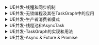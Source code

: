 
<details>
<summary>UE并发-线程和同步机制</summary>
<pre><code>
https://zhuanlan.zhihu.com/p/393406118
Unreal Engine提供了多种并发机制，从简单的原子操作，到复杂的TaskGraph系统。线程及其同步机制是最基础的，其本身许多内容和C++标准线程库、Pthread等线程库并无二致。本文简单整理下，UE并发中最基础的内容：

线程/线程管理器的结构
线程的常见操作
三种同步机制：原子操作、临界区/读写锁、事件机制。
1.线程



1.1.结构
接口层：

FRunnable - 可在任何一个线程中运行的对象，调用模式：Init() -> Run() -> Exit()。
FRunnableThread - 平台对立的线程对象，创建时根据平台创建相应的子类。
FThreadManager - 线程管理器，所有使用FRunableThread::Create创建的线程，都会添加都该全局管理器。
FSingleThreadRunnable - 提供Tick接口，对于不支持多线程的系统，可以创建FFakeThread，然后通过主线程中调用FThreadManager::Tick来驱动FakeThread运行的Tick操作。
实现层：

FRunnableThreadWin - Windows系统下的线程的实现
FRunnableThreadPThread - pthread的封装，一般Unix/Linux/Mac多线程都是用pthread库实现。
FFakeThread - 不支持多线程的系统，模拟一个“假”线程。
1.2.常用操作
创建线程：使用FRunnableThread::Create创建线程并运行
class FSimpleThread : public FRunnable
{
public:
    FSimpleThread(const FString& TheName) : Name(TheName)
    {
        // 创建平台无关的线程并运行
        RunnableThread = FRunnableThread::Create(this, *Name);
    }
    //....
    FString Name;
    FRunnableThread* RunnableThread = nullptr;
};
线程回调：在创建的线程中运行Init、Run、Exit。
virtual bool Init() override
{
    // 初始化（在该线程中调用）
    return true;
}

virtual uint32 Run() override
{
    // 线程主逻辑
    while (!bStop)
    {
        FPlatformProcess::Sleep(1);
    }
    return 0;
}

virtual void Exit() override
{
    // 线程退出时执行（在该线程中调用）
}
结束线程：跳出Run操作，等待线程结束（RunnableThread->WaitForCompletion）。
// 等待线程结束（WaitForCompletion），线程的Join操作。
virtual void Stop() override
{
    bStop = true;
    if (RunnableThread) 
        RunnableThread->WaitForCompletion();
}
获取当前线程ID和名字
uint32 CurrentThreadId = FPlatformTLS::GetCurrentThreadId();
FString CurrentThreadName = FThreadManager::Get().GetThreadName(CurrentThreadId);
遍历当前所有线程对象
inline void DumpAllThreads(const char* Log)
{
    FThreadManager::Get().ForEachThread(
        [=](uint32 ThreadID, FRunnableThread* Thread)
        {
            UE_LOG(LogTemp, Display, TEXT("%s: %s,%u"), ANSI_TO_TCHAR(Log), *Thread->GetThreadName(), ThreadID);
        });
}
1.3.完整示例
https://github.com/david-pp/UESnippets/blob/main/SnippetAsync/Private/SimpleThread.h
class FSimpleThread : public FRunnable
{
public:
    FSimpleThread(const FString& TheName) : Name(TheName)
    {
        RunnableThread = FRunnableThread::Create(this, *Name);
        Log(__FUNCTION__);
    }

    virtual ~FSimpleThread() override
    {
        if (RunnableThread)
        {
            RunnableThread->WaitForCompletion();
            delete RunnableThread;
            RunnableThread = nullptr;
            Log(__FUNCTION__);
        }
    }

    virtual bool Init() override
    {
        Log(__FUNCTION__);
        return true;
    }

    virtual uint32 Run() override
    {
        while (!bStop)
        {
            FPlatformProcess::Sleep(1);
            Log(__FUNCTION__);
        }
        return 0;
    }

    virtual void Exit() override
    {
        Log(__FUNCTION__);
    }


    virtual void Stop() override
    {
        bStop = true;
        if (RunnableThread)
            RunnableThread->WaitForCompletion();
    }

    void Log(const char* Action)
    {
        uint32 CurrentThreadId = FPlatformTLS::GetCurrentThreadId();
        FString CurrentThreadName = FThreadManager::Get().GetThreadName(CurrentThreadId);

        if (RunnableThread)
        {
            UE_LOG(LogTemp, Display, TEXT("%s@%s[%d] - %s,%d, %s"), *Name, *CurrentThreadName, CurrentThreadId,
                   *RunnableThread->GetThreadName(),
                   RunnableThread->GetThreadID(), ANSI_TO_TCHAR(Action));
        }
        else
        {
            UE_LOG(LogTemp, Display, TEXT("%s@%s[%d] - %s,%d, %s"), *Name, *CurrentThreadName, CurrentThreadId,
                   TEXT("NULL"), 0, ANSI_TO_TCHAR(Action));
        }
    }

public:
    FString Name;
    FRunnableThread* RunnableThread = nullptr;
    FThreadSafeBool bStop;
};

#define SAFE_DELETE(Ptr)  if (Ptr) { delete Ptr; Ptr = nullptr; }

inline void DumpAllThreads(const char* Log)
{
    FThreadManager::Get().ForEachThread(
        [=](uint32 ThreadID, FRunnableThread* Thread)
        {
            UE_LOG(LogTemp, Display, TEXT("%s: %s,%u"), ANSI_TO_TCHAR(Log), *Thread->GetThreadName(), ThreadID);
        });
}

inline void Test_SimpleThread()
{
    // Create Threads
    FSimpleThread* SimpleThread1 = new FSimpleThread(TEXT("SimpleThread1"));
    FSimpleThread* SimpleThread2 = new FSimpleThread(TEXT("SimpleThread2"));

    DumpAllThreads(__FUNCTION__);

    // Ticks
    int TickCount = 100;
    for (int i = 0; i < TickCount; ++i)
    {
        // Consume
        UE_LOG(LogTemp, Display, TEXT("Tick[%d] ........ "), i);
        FPlatformProcess::Sleep(0.1);
    }

    // Stop Thread
    SimpleThread1->Stop();
    SimpleThread2->Stop();

    // Destroy Threads
    SAFE_DELETE(SimpleThread1);
    SAFE_DELETE(SimpleThread2);
}
2.同步机制
支持三种类型的同步操作，用于线程之间的同步操作： - 原子操作 - 临界区/读写锁 - 事件

2.1.Atomic
FPlatformAtomics
平台独立的原子操作，编译器和系统级的原子操作封装。

原子操作：TAtomic -> std::atomic
TAtomic，是Unreal使用模板实现的原子操作封装，功能类似std::atomic，随着C++标准对于并发支持的完善，官方建议使用std::atomic。

TAtomic<int> Counter;
Counter ++; // Atomic increment -> FPlatformAtomics::InterlockedIncrement
if (Counter.Load()) // Atomic read -> FPlatformAtomics::AtomicRead
{
}
支持原子操作的计数器：FThreadSafeCounter/FThreadSafeCounter64/FThreadSafeBool
FThreadSafeCounter Counter2;
Counter2.Increment(); // FPlatformAtomics::InterlockedIncrement
Counter2.Decrement(); // FPlatformAtomics::InterlockedDecrement
if (Counter2.GetValue() == 0) // FPlatformAtomics::AtomicRead
{
}
2.2.Locking
互斥锁/临界区：FCriticalSection/FScopeLock
FCriticalSection，Windows下使用临界区实现，Pthread用mutex实现。

class ThreadSafeArray
{
public:
    int32 GetValue(int32 Index)
    {
        FScopeLock Lock(&CS);
        return Values[Index];
    }

    void AppendValue(int32 Value)
    {
        CS.Lock();
        Values.Add(Value);
        CS.Unlock();
    }

private:
    FCriticalSection CS;
    TArray<int32> Values;
};
读写锁：FRWLock/FRWScopeLock
若读操作远高于写操作，建议使用读写锁。

class ThreadSafeArray2
{
public:
    int32 GetValue(int32 Index)
    {
        FRWScopeLock ScopeLock(ValuesLock, SLT_ReadOnly);
        return Values[Index];
    }

    void AppendValue(int32 Value)
    {
        ValuesLock.WriteLock();
        Values.Add(Value);
        ValuesLock.WriteUnlock();
    }

private:
    FRWLock ValuesLock;
    TArray<int32> Values;
};
2.3.Event

FEvent，是可等待事件的接口，用来线程之间事件的等待和触发。

功能类似std::condition_variable
Windows系统下使用CreateEvent创建，pthread使用pthread_cond_create来创建。
作为系统级的资源，为了降低创建和释放的消耗，创建时优先从EventPool中拿出来一个Event对象。
相关类及其用法：

FEvent - 可等待事件接口，支持ManualReset/AutoReset两种模式。
inline void Test_Event()
{
    FEvent* SyncEvent = nullptr;

    Async(EAsyncExecution::Thread, [&SyncEvent]()
    {
        FPlatformProcess::Sleep(3);
        if (SyncEvent)
        {
            // 另外一个线程中触发事件
            SyncEvent->Trigger();
            UE_LOG(LogTemp, Display, TEXT("Trigger ....."));
        }
    });

    // 创建事件对象
    SyncEvent = FPlatformProcess::GetSynchEventFromPool(true);
    // 等待事件触发（infinite wait）
    SyncEvent->Wait((uint32)-1);
    // 释放事件对象
    FPlatformProcess::ReturnSynchEventToPool(SyncEvent);

    UE_LOG(LogTemp, Display, TEXT("Over ....."));
}
FEventRef - 构造时创建一个Event，析构时释放该事件。
inline void Test_Event2()
{
    // 创建事件
    FEventRef SyncEvent(EEventMode::AutoReset);

    FEvent* Event = SyncEvent.operator->();
    Async(EAsyncExecution::Thread, [Event]()
    {
        FPlatformProcess::Sleep(3);
        // 触发事件
        Event->Trigger();
        UE_LOG(LogTemp, Display, TEXT("Trigger ....."));
    });

    // 等待事件
    SyncEvent->Wait((uint32)-1);
    UE_LOG(LogTemp, Display, TEXT("Over ....."));
}
FScopeEvent - 构造时创建一个Event，析构时等待该事件，收到该事件，结束并释放事件资源。
inline void Test_Event()
{
    // waiting..
    {
        // 创建事件并等待
        FScopedEvent SyncEvent;

        Async(EAsyncExecution::Thread, [&SyncEvent]()
        {
            FPlatformProcess::Sleep(3);
            // 触发事件
            SyncEvent.Trigger();
            UE_LOG(LogTemp, Display, TEXT("Trigger ....."));
        });

        // SyncEvent析构时等待，并释放资源
    }

    UE_LOG(LogTemp, Display, TEXT("Over ....."));
}
3.参考源码
HAL（Hardware Abstract Layer），平台抽象层相关实现，跨平台线程、文件系统等操作。比如，线程相关操作位于FPlatformProcess::XXXX、本地线程缓存位于FPlatoformTLS::XXXX等待。

Engine/Source/Runtime/Core/Public/HAL/Runnable.h
Engine/Source/Runtime/Core/Public/HAL/RunnableThread.h
Engine/Source/Runtime/Core/Public/HAL/ThreadManager.h
Engine/Source/Runtime/Core/Public/HAL/Event.h
</code></pre>
</details>

<details>
<summary>UE并发-无锁编程及其在TaskGraph中的应用</summary>
<pre><code>
https://zhuanlan.zhihu.com/p/394791310
在多线程程序中为了保证数据一致性，一般会使用同步机制，比如，使用临界区或Mutex来加锁获取资源，解锁释放资源。用锁不当，会产生死锁（Deadlock）、活锁（Livelock）、饥饿（Starving）等问题，另外在某些对性能要求苛刻的地方，也不是最佳选择。

若把同步机制叫软件锁（Software Lock），那么原子操作可以认为是硬件锁（Hardware Lock）。而基于原子操作实现的无锁数据结构和算法，在这些需要考虑加锁/解锁效率的情况下，值得一用。当然无锁数据结构要精心设计，任何一行代码都要慎重考虑，不光是字面代码，还得考虑编译器优化，内存模型，甚至CPU架构。看一看C++11标准引入的atomic就知道有多复杂了，为了性能也是拼了。

UE中支持了无锁队列（TLockFreePointerListFIFO）和无锁堆栈（TLockFreePointerListFIFO），在TaskGraph中的任务队列就是基于此实现的，作为任务多线程调度的核心模块，性能肯定是至关重要的。更加复杂的LockFree数据结构实现起来非常麻烦，正确性也很难保证。下面主要介绍下：

UE中的无锁队列的用法，超级简单。
无锁编程的关键技术点，若要自己设计一个无锁队列，要考虑哪些技术点？CAS原子操作、ABA问题、内存屏障等。
UE中无锁队列的实现，用起来简单的背后，就没那么简单了。
TaskGraph中无锁队列的使用。
1.UE中的无锁队列用法
无锁堆栈和无锁队列类似，仅以无锁队列为例。和最普通的队列操作类似，用起来非常简单，只不过它是线程安全的，并且对其Push/Pop都是没有加锁的。常用操作：

Push - 添加一个Item进队列
Pop - 弹出一个Item，队列为空则返回空值
PopAll - 弹出所有Item到指定数组
IsEmpty - 队列是否为空
代码示例：

// 自定义对象类
class FMyData
{
public:
    FMyData(const int& V) : Value(V){}
    int Value;
};

// 无锁队列
TLockFreePointerListFIFO<FMyData, PLATFORM_CACHE_LINE_SIZE> ThreadSafeList;

TArray<TFuture<void>> Futures;
const int ThreadNum = 10;

// 创建多个线程
for (int i = 0; i < ThreadNum; ++i)
{
    TFuture<void> Future = Async(EAsyncExecution::Thread, [&ThreadSafeList, i]()
    {
        // 在该线程中进行PUSH操作
        ThreadSafeList.Push(new FMyData(i));
    });

    Futures.Add(MoveTemp(Future));
}

// 等待所有线程结束
while (true)
{
    bool IsAllThreadDone = true;
    for (auto& Future : Futures)
    {
        if (!Future.IsReady())
            IsAllThreadDone = false;
    }

    if (IsAllThreadDone) break;
}

// 在主线程中进行POP操作
while (FMyData* Data = ThreadSafeList.Pop())
{
    int32 ThreadId = FPlatformTLS::GetCurrentThreadId();
    FString ThreadName = FThreadManager::Get().GetThreadName(ThreadId);
    UE_LOG(LogTemp, Display, TEXT("%s[%d], Dump - %d"), *ThreadName, ThreadId, Data->Value);
    delete Data;
}
2.无锁编程的原理
什么是无锁编程？

准备使用多线程编程
多线程需要访问共享内存
线程之间不用阻塞彼此（使用同步机制）

无锁编程的技术点？

同时存在多个写操作：
需要系统支持原子操作（RMW, Read-Modify-Write），原子操作一般都是CPU指令集级实现。
若你的代码里面有CAS（Compare-And-Swap）循环操作，就得考虑ABA问题。
若是多核心的CPU，需要考虑内存模型，顺序一致的？还是乱序的？这个可以通过内存屏障来解决（Memory Barrier）。



接下来重点了解下，LockFree的几大关键技术点：

CAS原子操作
ABA问题
内存屏障
2.1.CAS原子操作
CAS（Compare-And-Swap）：是原子操作的一种，可用于在多线程编程中实现不被打断的数据交换操作，从而避免多线程同时改写某一数据时由于执行顺序不确定性以及中断的不可预知性产生的数据不一致问题。 该操作通过将内存中的值与指定数据进行比较，当数值一样时将内存中的数据替换为新的值。
伪代码如下：

int compare_and_swap(int* reg, int oldval, int newval){
    ATOMIC();
    int old_reg_val = *reg;      // 取出内存中的值
    if (old_reg_val == oldval)   // 和指定的值进行比较
        *reg = newval;           // 相等则设置为新值
    END_ATOMIC();
    return old_reg_val;          // 返回之前内存中的值 
}
假设要实现一个与指定内存位置的值进行AND操作，对比下非线程安全和线程安全版：

// 非线程安全
void NonAtomicAND(tS32* Value, tS32 Op)
{
    *Value &= Op;
}

// 线程安全（代码中的while循环，是常见的自旋锁模式）
void AtomicAND(volatile tS32* Value, tS32 Op)
{
    while(1)
    {
        // 读取内存中的值
        const tS32 OldValue = *Value;
        // 计算新值
        const tS32 NewValue = OldValue & Op;
 
        // 若内存中的值还是上面拿到的值（说明没被其他线程重入），设置新值并返回，
        // 否则继续循环，重新读内存然后进行操作（说明内存中的值，被其他线程修改了）。
        if(CAS(Value, OldValue, NewValue) == OldValue)
        {
            return;
        }
    }
}
UE中的CAS跨平台接口：

// Dest      - 内存位置
// Exchange  - 要设置的新值
// Comparand  - 进行对比的值
// Return - 设置前内存中的值
int64 FPlatformAtomics::InterlockedCompareExchange(volatile int64* Dest, int64 Exchange, int64 Comparand)
2.2.ABA问题
看到上面那个CAP的while循环，就要条件反射想到ABA问题。所谓ABA问题：

ABA问题是无锁结构实现中常见的一种问题，可基本表述为： > - 线程P1读取了一个数值AP1被挂起(时间片耗尽、中断等) > - 线程P2开始执行P2修改数值A为数值B > - 然后又修改回AP1被唤醒，比较后发现数值A没有变化，程序继续执行。 > - 对于P1来说，数值A未发生过改变，但实际上A已经被变化过了，继续使用可能会出现问题。
在CAS操作中，由于比较的多是指针，这个问题将会变得更加严重。
假设要实现一个简单的无锁堆栈，不考虑ABA，如下（借CMU并行架构和编程课件一用，后面有链接）：

push操作：更新栈顶指针为新结点，通过CAP循环实现原子操作
pop操作：弹出一个元素，更新栈顶指针，通过CAP循环实现原子操作



ABA问题的产生：

Thread0：执行pop操作，设置完局部变量，old_top=A, new_top=B, Thread1重入
Thread1：
执行pop操作
然后push一个D进去
然后又去修改A指向的对象，或者新建了一个对象，它刚好也指向A指针，然后push进去
Thread0：Thread0这个时候重入，CAP操作发现内存中的值（A，其实是Thread1重新push进去的那个A）和old_top相同，然后更新栈顶为new_top（B）。
那么问题来了？D去哪里了？肯定不对了，这就ABA问题！


ABA问题的解决方法：

Pop操作加上一个计数器
更新栈顶和Pop操作计数器，为一个原子操作
这样每次Pop操作时就不再是ABA，而是A1BA2了，这样只要上个Pop没完成，这个Pop就得等待了。



2.3.内存屏障
内存屏障（Memory Barrier）是用来解决内存访问乱序的问题。看一段很简单的代码（但是需要考虑多核和多线程）：

// 假设x、y初始化为0
// Litmus Test: Message Passing
// Can this program see r1 = 1, r2 = 0?
// Thread 1   // Thread 2
x = 1         r1 = y
y = 1         r2 = x
思考下：能否出现： r1 = 1, r2 = 0的情况？

答案是：看情况！这就有点可怕了，写的多线程代码行为不确定！

2.3.1.内存模型的差异
什么情况不出现？

顺序一致性模型下，是不会出现 r1 = 1, r2 = 0的情况，只可能的结果如下（按顺序交替执行）：



顺序一致性的一个很好的思维模型是想象所有处理器直接连接到同一个共享内存，它可以一次处理一个线程的读或写请求。 不涉及缓存，因此每次处理器需要读取或写入内存时，该请求都会转到共享内存。 一次使用一次的共享内存对所有内存访问的执行施加了顺序顺序：顺序一致性。


x86-Total Store Order（x86-TSO）也不会出现（Intel/AMD）

什么情况下可能会出现？

ARM/POWER Relaxed Memory Model时，可能会出现：



在ARM/POWER模型中，我们可以想象线程1和线程2都有各自独立的内存副本，写操作以任何顺序在内存之间传播。如果线程1的内存在发送x的更新(update)之前向线程2发送y的更新，并且如果线程2在这两次更新之间执行，它将确实看到结果r1 = 1，r2 = 0。

更进一步了解，可以参考C++11之后提出的内存模型概念，同时研究下计算机体系结构。

2.3.2.内存乱序
这种不确定主要是因为，开发者编写的代码和最终运行的程序往往会存在较大的差异，而运行结果与开发者预想一致，只是一种“假象”罢了。之所以会产生差异，原因主要来自下面三个方面：

编译器优化
CPU乱序执行（out-of-order）执行
CPU缓存（Cache）不一致性

2.3.3.编译器优化导致的乱序
以gcc为例，该编译器提供了-o参数来控制非常多的优化选项。

以下面这段代码为例：

int A, B;
void foo()
{
    A = B + 1;
    B = 0;
}
在编译优化后，可能会变成下面这样：

int A, B;
void foo()
{
    int temp = B;
    B = 0;
    A = temp + 1;
}
请注意，编译器只要保证：在单线程环境下，执行的结果和原先一样就可以了。所以，这样做是可以的。

对于编译器的乱序优化来说，开发者并非完全不能控制。编译器会提供称之为内存栅栏（Memory Barrier）的工具给开发者，让开发者告诉编译器：这部分代码编译的时候不能乱序。

gcc的内存栅栏写法如下：

int A, B;
void foo()
{
    A = B + 1;
    asm volatile("" ::: "memory");
    B = 0;
}
其他编译器内存屏障的写法：

// C11 / C++11
atomic_signal_fence(memory_order_acq_rel);

// Microsoft Visual C++
_ReadWriteBarrier();

// GCC
__sync_synchronize();
2.3.4.CPU乱序执行
运行时产生的原因上面已经说过了，主要是因为内存模型的差异，导致的Momeory Reorder问题，常见平台的差异：



类似的，处理器也会提供指令给开发者进行避免乱序的控制。例如，x86，x86-64上的fence指令：

// x86, x86-64
lfence (asm), void _mm_lfence(void) // 读操作屏障
sfence (asm), void _mm_sfence(void) // 写操作屏障
mfence (asm), void _mm_mfence(void) // 读写操作屏障
2.3.5.CPU缓存不一致

每个CPU核在运行的时候，都会优先考虑离自己最近的Cache，一旦命中就直接使用Cache中的数据。这是因为Cache相较于主存（RAM）来说要快很多。但是每个核之间的Cache，每一层之间的Cache，数据常常是不一致的。而同步这些数据是需要消耗时间的。

这就会造成一个问题，那就是：某个CPU核修改了一个数据，没有同步的让其他核知道，于是就存在了数据不一致的情况。

2.3.6.UE中的内存屏障
为了跨硬件平台，跨操作系统，可谓煞费苦心。看起来简简单单的代码，背后要考虑的事情太多太多。

// 代码中直接调用
FPlatformMisc::MemoryBarrier();

// Windows下的实现（运行时）
static void FWindowsPlatformMisc::MemoryBarrier() 
{ 
    _mm_sfence(); 
}
// Apple/Linux下的实现（编译期）
static void FApplePlatformMisc::MemoryBarrier()
{
    __sync_synchronize();
}
3.UE中无锁队列的实现
3.1.结构

常用结构：

TLockFreePointerListLIFO - 不考虑内存Prefetch的无锁堆栈
TLockFreePointerListUnordered - 防止内存Prefetch导致的竞争的无锁堆栈。
TLockFreePointerListFIFO - 无锁队列（带防止内存Prefetch导致竞争的机制）
内部实现：

FIndexedPointer - 支持原子操作的节点指针（64位，低26位表示指针索引，其他高位表示计数器或状态），最多支持2^26个节点。
FIndexedLockFreeLink - 节点结构。
FLockFreeLinkPolicy - 封装节点内存管理、隔离节点相关类
FLockFreePointerListLIFORoot - 无锁堆（LIFO）核心实现
FLockFreePointerFIFOBase - 无锁队列（FIFO）核心实现
3.2.Push/Pop的原子性
再次见到CAS Loop，及ABA问题的计数器解决方案，熟悉了原理，一看就明白了：

void FLockFreePointerListLIFORoot::Push(TLinkPtr Item)
{
    while (true)
    {
         // 从内存中拿出Head指针
        TDoublePtr LocalHead;
        LocalHead.AtomicRead(Head);    

        TDoublePtr NewHead;        
        // 更新用于防止ABA问题的计数器
        NewHead.AdvanceCounterAndState(LocalHead, TABAInc);
        // 更新NewHead指向LocalHead
        NewHead.SetPtr(Item); 
        FLockFreeLinkPolicy::DerefLink(Item)->SingleNext = LocalHead.GetPtr();

        // CAS原子判定（指针和计数器，合在一起是uint64，直接用CAS比较）
        // 这样其他线程中的Push/Pop操作没法重入，Pop中的实现类似
        if (Head.InterlockedCompareExchange(NewHead, LocalHead))
        {
            break;
        }
    }
}
同样的CAS循环结构，在LockFreeList.h多次出现，没有一行代码是多余的。

3.3.节点内存分配/释放的原子性
还有一个问题要解决：

创建或析构一个节点FIndexedLockFreeLink（TLink），怎么做？Malloc/Free不是线程安全的。

创建/析构链表节点的原子操作：

struct FLockFreeLinkPolicy
{
    //  分配一个节点对象
    CORE_API static uint32 AllocLockFreeLink();
    // 释放一个节点对象
    CORE_API static void FreeLockFreeLink(uint32 Item);
    // 全局节点分配器
    CORE_API static TAllocator LinkAllocator;
};
为了支持原子的内存分配和释放，LockFree的节点内存分配器包含两部分： - GLockFreeLinkAllocator，每个线程通过TLS关联一堆空闲的节点Bundle。 - FLockFreeLinkPolicy::LinkAllocator：LockFree节点页式分配器。 - 默认在静态空间中初始化了MaxBlocks个Page指针，其中：MaxBlocks = (2^26 + 16384 -1)/16384。 - Alloc操作在堆上按页分配内存，若页中还有空闲节点，直接返回，否则，分配一个完整页，然后返回。 - 通过Page/Subindex来索引节点

内存布局如下：


AllocLockFreeLink调用时：

优先从GlobalFreeListBundle中Pop一个节点对象出来， 若GlobalFreeListBundle为空，继续下一步
若当前线程TLS的PartialBundle指向的位置还有空节点，则返回，并移动PartialBundle指针到下一个空节点
若当前线程TLS的PartialBundle指向的位置没有空节点，则通过FLockFreeLinkPolicy::LinkAllocator分配NUM_PER_BUNDLE（64）个空闲节点，返回一个空节点（该情况如下图所示，图中Bundle节点之间的箭头是 FIndexedLockFreeLink的PayLoad变量，没有对象时指向下一个空闲位置，有对象时代表对象指针）

FreeLockFreeLink调用时：

若当前线程TLS的中的Bundle都是空的，把要释放的对象Push进GlobalFreeListBundle
否则释放当前对象，并把当前线程中空位置（TLS.PartailBundle）指向当前节点位置
3.4.防止Cache Prefetch导致的竞争
在访问指定内存地址时，一般硬件/操作系统会进行Prefetch操作，预先取多个字节：


对于多线程程序来说，若我们关注的数据（比如：Head指针）被其他操作预先读入缓存，当在代码中对Head进行原子操作时，缓存数据应该需要和内存中的数据做一次同步，为了节省掉这个同步操作，应当尽量避免Head变量被Prefetch（再次体会到对性能的极致追求，和计算机体系架构的紧密性了，对性能要求没那么苛刻情况下，不限制也不影响正确性）。

UE中LockFree避免的方法是通过变量前后加上一个Prefetch大小（PLATFORM_CACHE_LINE_SIZE）的变量，以空间换取极致的性能：

FPaddingForCacheContention<TPaddingForCacheContention> PadToAvoidContention1;
TDoublePtr Head;
FPaddingForCacheContention<TPaddingForCacheContention> PadToAvoidContention2;
4.无锁队列在TaskGraph中的应用
4.1.FStallingTaskQueue
FStallingTaskQueue：支持优先级的无锁任务队列。

Push时需要指定任务的优先级
Pop时优先从0-N优先级队列弹出任务，可以指定队列为空时挂起（bAllowStall=true时），直到再次有任务。
来看下TaskGraph中FNamedTaskThread中的相关实现：

// 支持2个优先级的无锁队列，0-优先级，1-低优先级
FStallingTaskQueue<FBaseGraphTask, PLATFORM_CACHE_LINE_SIZE, 2> StallQueue;

// 任务对象，从当前NameTaskThread中入队列
virtual void EnqueueFromThisThread(int32 QueueIndex, FBaseGraphTask* Task) override
{
    // 计算当前Task的优先级：
    // - 高优先级 - 任务包含ENamedThreads::HighTaskPriority标记，此时返回0
    // - 低优先级 - 其他标记（对应的有：ENamedThreads::NormalTaskPriority）
    uint32 PriIndex = ENamedThreads::GetTaskPriority(Task->ThreadToExecuteOn) ? 0 : 1;
    int32 ThreadToStart = Queue(QueueIndex).StallQueue.Push(Task, PriIndex);
    check(ThreadToStart < 0); // if I am stalled, then how can I be queueing a task?
}

// 任务对象，从其他线程中入队
virtual bool EnqueueFromOtherThread(int32 QueueIndex, FBaseGraphTask* Task) override
{
    // 计算优先级
    uint32 PriIndex = ENamedThreads::GetTaskPriority(Task->ThreadToExecuteOn) ? 0 : 1;
    int32 ThreadToStart = Queue(QueueIndex).StallQueue.Push(Task, PriIndex);
    if (ThreadToStart >= 0)
    {
        //  插入任务后，唤醒该NamedThread线程继续执行
        Queue(QueueIndex).StallRestartEvent->Trigger();
        return true;
    }
    return false;
}

// 该NamedThread的Run
uint64 ProcessTasksNamedThread(int32 QueueIndex, bool bAllowStall)
{
    // .....
    while (!Queue(QueueIndex).QuitForReturn) {
       // 从优先级队列中弹出一个任务
       FBaseGraphTask* Task = Queue(QueueIndex).StallQueue.Pop(0, bStallQueueAllowStall);
       if (!Task) {
             // ...
       } else {
             Task->Execute();
       }
    }
}
4.2.TClosableLockFreePointerListUnorderedSingleConsumer
TClosableLockFreePointerListUnorderedSingleConsumer，好长的类名，不过通过名字大概能猜到作用：

可关闭的（Close标记）
无锁队列，带防止内存Prefetch竞争
支持单消费者线程 - 继承自FLockFreePointerListLIFOBase
在FGraphEvent中用来表示任务的后续任务列表：

// 后续任务列表
TClosableLockFreePointerListUnorderedSingleConsumer<FBaseGraphTask, 0>     SubsequentList;

// 添加一个后续任务：无锁队列没有关闭的话，Push进去，否则返回false
bool AddSubsequent(class FBaseGraphTask* Task)
{
    return SubsequentList.PushIfNotClosed(Task);
}

// 无锁队列已关闭，则表示后续任务已完成 
bool IsComplete() const
{
    return SubsequentList.IsClosed();
}

// 开始执行后续任务
void FGraphEvent::DispatchSubsequents(TArray<FBaseGraphTask*>& NewTasks)
{
    // ...
    // 把所有任务Pop出来，并设置该队列为Closed状态
    SubsequentList.PopAllAndClose(NewTasks);

    // reverse the order since PopAll is implicitly backwards
    for (int32 Index = NewTasks.Num() - 1; Index >= 0 ; Index--) 
    {
        FBaseGraphTask* NewTask = NewTasks[Index];
        checkThreadGraph(NewTask);
        NewTask->ConditionalQueueTask(CurrentThreadIfKnown);
    }
    NewTasks.Reset();
}
5.小结
要想写好多线程代码，难吗？挺难的，有篇300多页的文章回答这个问题（Is Parallel Programming Hard, And, If So, What Can You Do About It?）。从计算机体系结构说起，到内存模型，同步机制，再到并发数据结构的设计，实在是没法再展开了（相关资源，见参考资料中的链接）。

用UE多线程/Async/TaskGraph做并发编程，难吗？代码很简洁，简洁的背后是复杂的设计和考量，好在UnrealEngine已帮你封装好了。

切记：写多线程代码时，一定要明确知道你的每一行代码在那个线程中执行的！

6.参考资料
An Introduction to Lock-Free Programming ：
https://preshing.com/20120612/an-introduction-to-lock-free-programming/
Parallel Computer Architecture and Programming
http://15418.courses.cs.cmu.edu/spring2017/lectures
Is Parallel Programming Hard, And, If So, What Can You Do About It?：
https://mirrors.edge.kernel.org/pub/linux/kernel/people/paulmck/perfbook/perfbook.2011.01.02a.pdf
Hardware Memory Models：
https://research.swtch.com/hwmm.pdf
https://research.swtch.com/plmm.pdf
C++内存模型：
https://paul.pub/cpp-memory-model/
UE Source Code：
Engine/Source/Runtime/Core/Public/Containers/LockFreeList.h
</code></pre>
</details>

<details>
<summary>UE并发-生产者消费者模式</summary>
<pre><code>
https://zhuanlan.zhihu.com/p/396037238
0.Overview
生产者消费者模型，在并发编程中经常会用到，Unreal Engine中也封装了相应的无锁数据结构：

TQueue - 一个无锁的不限制大小的队列，支持SPSC（单生产者单消费者）/MPSC（多生产者单消费者）两种模式。
TCircularQueue - 一个无锁环形队列，SPSC（单生产者单消费者）模式下线程安全。
TTripleBuffer - 一个无锁的三缓存实现，SPSC（单生产者单消费者）模式下线程安全（UE源码中没有用到，所以本文不涉及其用法，不过其思路在物理模块中有用到）。
另外，针对MPMC/SPMC（多消费者）模式，需要自行实现，示例代码中做了简单实现，供参考。本文主要包含：

生产者消费者模型及其模式
UE中TQueue和TCircularQueue的实现和用法
一个双缓冲的简单实现，双缓冲主要用来优化队列读写锁定的开销，在服务器中一般用于IO线程和逻辑线程之间做数据交换。
一个MPMC模式的简实现，用到锁和事件。
1.生产者消费者模式
生产者消费者问题（Producer-consumer problem），也称有限缓冲问题（Bounded-buffer problem），是一个多进程同步问题的经典案例。该问题描述了共享固定大小缓冲区的两个进程——即所谓的“生产者”和“消费者”——在实际运行时会发生的问题。生产者的主要作用是生成一定量的数据放到缓冲区中，然后重复此过程。与此同时，消费者也在缓冲区消耗这些数据。该问题的关键就是要保证生产者不会在缓冲区满时加入数据，消费者也不会在缓冲区中空时消耗数据。

一般根据生产者和消费者的数量，进行组合，可以分为下面几种，针对不同的情况，会有对应的优化策略：

SPSC（Single Producer & Single Consumer），对于单生产者单消费者，只有同步没用互斥，只用保证缓冲区满的时候，生产者不会继续向缓冲区放数据，缓冲区空的时候，消费者不会继续从缓冲区取数据，而不存在同时有两个生产者使用缓冲区资源，造成数据不一致的状态。
MPSC（Multiple Producer & Simple Consumer），对于多生产者单消费者来说，多生产者之间具有互斥关系，需要加锁。
SPMC（Single Producer & Multiple Consumer），类似MPMC模式。
MPMC（Multiple Producer & Multiple Consumer），对于多生产者多消费者问题，是一个同步+互斥问题，不仅需要生产者和消费者之间的同步协作，还需要实现对缓冲区资源的互斥访问。
2.UE中的并发数据结构
2.1.TQueue
TQueue实现了一个不限制大小的LockFree链表，节点数据以值形式存储。该数据结构可以用于两种模式：

EQueueMode::Spsc，单生产者单消费者模式。
EQueueMode::Mpsc，多生产者单消费者模式。
两种模式下都是线程安全的：

在消费者线程中调用的Dequeue方法只操作Tail，不存在竞争
在生产者线程中调用的Enqueue方法，在SPSC模式下，操作Head，不存在竞争（保证内存访问顺序一致即可，使用了Memory Barrier）；在MPSC模式，多个生产者对Head的访问，通过原子操作CAS实现。

实现代码片段：

bool Enqueue(const ItemType& Item)
{
        TNode* NewNode = new TNode(Item);
        if (NewNode == nullptr)
        {
            return false;
        }
        TNode* OldHead;
        if (Mode == EQueueMode::Mpsc)
        {
            // CAS原子操作，设置节点指针和NextNode指针
            OldHead = (TNode*)FPlatformAtomics::InterlockedExchangePtr((void**)&Head, NewNode);
            TSAN_BEFORE(&OldHead->NextNode);
            FPlatformAtomics::InterlockedExchangePtr((void**)&OldHead->NextNode, NewNode);
        }
        else
        {
            OldHead = Head;
            Head = NewNode;
            TSAN_BEFORE(&OldHead->NextNode);
            FPlatformMisc::MemoryBarrier(); // 保证内存访问顺序一致
            OldHead->NextNode = NewNode;
        }
        return true;
 }
用法代码片段：

// 自定义数据
struct FMyItem
{
    FMyItem(uint32 TheId = 0, const FString& TheName = TEXT("Item"))
        : Id(TheId), Name(TheName)
    {
    }
    uint32 Id;
    FString Name;
};

// SPSC队列
TQueue<FMyItem, EQueueMode::Spsc> ItemsQueue;

void Test_Queue()
{
    // Single Producer
    Async(EAsyncExecution::Thread, []()
    {
        for (uint32 Id = 1; ; Id++)
        {
            // 生产一个对象
            ItemsQueue.Enqueue(FMyItem(Id, "Item"));
            UE_LOG(LogTemp, Display, TEXT("Produce: %d,%s"), Id, TEXT("Item"));
        }
    });
    // Single Consumer
    Async(EAsyncExecution::Thread, []()
    {
        while (true)
        {
            if (!ItemsQueue.IsEmpty())
            {
                // 消费一个对象
                FMyItem Item;
                ItemsQueue.Dequeue(Item);
                UE_LOG(LogTemp, Display, TEXT("Consume: %d,%s"), Item.Id, *Item.Name);
            }
        }
    });
}
2.2.TCircularQueue/TCircularBuffer
TCircularQueue，一个基于环形数组实现的LockFree的FIFO的队列，只能用于SPSC模式下：

Enqueue，在队尾（Tail）添加一个对象，成功返回true；若队列已满（Capacity-1个元素）返回false，添加失败。
Dequeue，从队列的前面（Head）移除一个元素，成功返回true；若队列已经没有元素了，返回false。

用法代码片段：

template<uint32 Num>
void TestTCircularQueue()
{
    // 环形队列
    TCircularQueue<uint32> Queue{ 100 };
    std::atomic<bool> bStop{ false };
    // 一个生产者（TaskGraph线程）
    FGraphEventRef Task = FFunctionGraphTask::CreateAndDispatchWhenReady(
        [&bStop, &Queue]
        {
            while (!bStop)
            {
                Queue.Enqueue(0);
            }
        }
        );
    // 消费者（当前线程）
    uint32 It = 0;
    while (It != Num)
    {
        uint32 El;
        if (Queue.Dequeue(El))
        {
            ++It;
        }
    }
    bStop = true;
    // 等待任务结束
    Task->Wait(ENamedThreads::GameThread);
}

// 运行示例
TestTCircularQueue<10'000'000>();
3.MPMC的简单实现
对于多生产者多消费者问题，是一个同步+互斥问题，不仅需要生产者和消费者之间的同步协作，还需要实现对缓冲区资源的互斥访问。

简单实现如下：

template <typename ItemType, int QueueSize>
class TQueueMPMC
{
public:
    TQueueMPMC()
    {
        ItemsCount = 0;
        Items.Reserve(QueueSize);
    }
    void Enqueue(const ItemType& Item)
    {
        // 队列以满，则阻塞于此
        if (ItemsCount == QueueSize)
        {
            UE_LOG(LogTemp, Display, TEXT("Enque-Waiting...."));
            FullEvent->Wait();
        }

        // 插入数据
        ItemsMutex.Lock();
        Items.Push(Item);
        ItemsCount = Items.Num();
        ItemsMutex.Unlock();

        // 通知Consumer有数据了
        if (ItemsCount >= 1)
        {
            EmptyEvent->Trigger();
        }
    }
    ItemType Dequeue()
    {
        // 若队列为空，阻塞于此，直到有数据
        if (ItemsCount == 0)
        {
            UE_LOG(LogTemp, Display, TEXT("Dequeue-Waiting...."));
            EmptyEvent->Wait();
        }

        // 弹出数据
        ItemType Item;
        ItemsMutex.Lock();
        if (Items.Num() > 0) Item = Items.Pop();
        ItemsCount = Items.Num();
        ItemsMutex.Unlock();

        // 通知生产者有空间了
        if (ItemsCount == (QueueSize - 1))
            FullEvent->Trigger();
        return Item;
    }
private:
    FEventRef FullEvent;      // 满队列事件/条件变量
    FEventRef EmptyEvent;     // 空队列事件/条件变量

    TAtomic<int> ItemsCount;   
    FCriticalSection ItemsMutex; // Buffer Mutex
    TArray<ItemType> Items;     // Single Buffer
};
测试代码如下：

struct MPMCTest
{
    // 支持多生产者多消费者模式的队列
    static TQueueMPMC<int, 10> QueueMPMC;

    // 生产者
    static void Producer(int ItemID = 0)
    {
        int Item = ItemID;
        while (true)
        {
            // 生产一个对象
            Item++;
            // 放入队列，若队列已满，等待被消费
            QueueMPMC.Enqueue(Item);
        }
    }

    // 消费者
    static void Consumer()
    {
        uint32 CurrentThreadId = FPlatformTLS::GetCurrentThreadId();
        FString CurrentThreadName = FThreadManager::Get().GetThreadName(CurrentThreadId);
        while (true)
        {
            // 拿出一个对象，若队列为空，等待生产者
            int Item = QueueMPMC.Dequeue();
            // 消费对象
            UE_LOG(LogTemp, Display, TEXT("Consumer@%s, Item=%d"), *CurrentThreadName, Item);
        }
    }
};

TQueueMPMC<int, 10> MPMCTest::QueueMPMC;

void Test_MPMC()
{
    const int NumProducer = 5;
    const int NumConsumer = 3;

    // Multiple Producer
    for (int i = 0; i < NumProducer; ++i)
    {
        Async(EAsyncExecution::Thread, [i]()
        {
            MPMCTest::Producer(i * 1000000);
        });
    }

    // Multiple Consumer
    for (int i = 0; i < NumConsumer; ++i)
    {
        Async(EAsyncExecution::Thread, &MPMCTest::Consumer);
    }
}
4.双缓冲技术
在服务器开发中 通常的做法是把逻辑处理线程和IO处理线程分离。 I/0处理线程负责网络数据的发送和接收，连接的建立和维护。 逻辑处理线程处理从IO线程接收到的包。

通常逻辑处理线程和IO处理线程是通过数据队列来交换数据，就是生产者--消费者模型。这个数据队列是多个线程在共享，每次访问都需要加锁，因此如何减少互斥/同步的开销就显得尤为重要。可以通过双缓冲队列来优化这种场景。
所谓双缓冲数据就是两个队列：

一个负责从里写入数据
一个负责读取数据。
当逻辑线程读完数据后负责将自己的队列和IO线程的队列进行交换。这种操作需要在两个地方加锁：

IO线程向队列写入数据。
两个队列进行交换时。
简单实现如下：

template <typename ItemType>
class TDoubleBuffer
{
public:
    TDoubleBuffer(uint32 Capacity = (uint32)-1)
        : MaxCapacity(Capacity)
    {
        WriteBuffer = new TArray<ItemType>();
        ReadBuffer = new TArray<ItemType>();
    }
    ~TDoubleBuffer()
    {
        delete WriteBuffer;
        delete ReadBuffer;
    }
    // 生产者调用
    bool Enqueue(const ItemType& Item)
    { 
        // 写入时加锁
        FScopeLock Lock(&SwapMutex);
        if ((uint32)WriteBuffer->Num() > MaxCapacity)
            return false;
        WriteBuffer->Push(Item);
        return true;
    }

    // 消费者调用
    bool Dequeue(ItemType& Item)
    {
        if (ReadBuffer->Num() == 0)
        {
            // 交换时加锁
            FScopeLock Lock(&SwapMutex);
            Swap(WriteBuffer, ReadBuffer);
            if (ReadBuffer->Num() == 0)
                return false;
        }
        if (ReadBuffer->Num() > 0)
        {
            Item = ReadBuffer->Pop();
            return true;
        }
        return false;
    }
private:
    uint32 MaxCapacity;
    FCriticalSection SwapMutex;    // 交换操作锁
    TArray<ItemType>* WriteBuffer; // 写Buffer
    TArray<ItemType>* ReadBuffer;  // 读Buffer
};
测试代码如下：

void Test_DoubleBuffer()
{
    TDoubleBuffer<uint32> DoubleBuffer;
    std::atomic<bool> bStop{false};

    // 生产者线程
    auto IOThread = Async(EAsyncExecution::Thread, [&bStop, &DoubleBuffer]()
    {
        FRandomStream Rand;
        Rand.GenerateNewSeed();
        while (!bStop)
        {
            // 生产一个对象
            DoubleBuffer.Enqueue(Rand.GetUnsignedInt());
        }
    });

    // 消费者线程
    const uint32 MaxConsuming = 100000;
    for (uint32 i = 0; i < MaxConsuming;)
    {
        uint32 Item;
        if (DoubleBuffer.Dequeue(Item))
        {
            ++i;
            UE_LOG(LogTemp, Display, TEXT("Consumer %u, Item=%u"), i, Item);
        }
    }
    bStop = true;
    IOThread.Wait();
    
    UE_LOG(LogTemp, Display, TEXT("OVer...."));
}
5.参考资料
https://en.wikipedia.org/wiki/Producer%E2%80%93consumer_problem
Engine/Source/Runtime/Core/Public/Containers/Queue.h
Engine/Source/Runtime/Core/Public/Containers/CircularQueue.h
Engine/Source/Runtime/Core/Public/Containers/TripleBuffer.h
Engine/Source/Runtime/Experimental/Chaos/Public/Framework/TripleBufferedData.h
</code></pre>
</details>

<details>
<summary>UE并发-线程池和AsyncTask</summary>
<pre><code>
https://zhuanlan.zhihu.com/p/396824188
为了更高效地利用线程，而不是每个任务都创建一个线程，UE中提供了线程池的方案，可以将多个任务分配在N个线程中执行。任务过多时，排队执行，也可以撤销排队。本文简单介绍下：

线程池FQueuedThreadPool的实现。
使用IQueuedWork自定义一个简单任务类，并放入线程池中执行。
引擎全局的几个线程池：GThreadPool、GIOThreadPool、GBackgroundPriortyThreadPool、GLargeThreadPool。
AyncTask的用法。
1.线程池的实现
结构：


接口层：

IQueuedWork - 任务接口，继承使用。
FQueuedThreadPool - 线程池的接口类，常用操作：
AddQueuedWork - 把任务放入线程池中执行，若有空闲线程，直接分配给空闲线程，若没有空闲线程，放入线程池维护的队列，后台线程会从队列中自己拿任务执行。
RetractQueuedWork - 撤回指定任务，只能撤回正在排队的，已经在执行的没法撤回。
实现层：

FQueuedThreadPoolBase - 线程池的实现类
QueueWork - 排队的任务
QueuedThreads - 空闲的线程
AllThreads - 所有线程（FQueueThread）
FQueuedThread - 线程池的后台线程实现
线程运行时，若没有任务则挂起，有任务时执行任务，执行完一个任务后，从线程池队列中再拿一个执行（FQueuedThreadPoolBase::ReturnToPoolOrGetNextJob），直到没有任务，再次挂起自己
若目前线程为空闲，放入一个任务后，执行该线程的DoWork，结束挂起开始执行任务
运行示意图：


2.线程池的用法
定义可以放入线程池执行的Worker类，需要重载：
DoThreadedWork - 在线程池中的某个线程中执行
Abandon - 线程池释放自己时（Destroy），放弃排队的任务时会调用该函数。
class FSimpleQueuedWorker : public IQueuedWork
{
public:
    FSimpleQueuedWorker(const FString& Name) : WorkerName(Name) {
        Log(__FUNCTION__);
    }

    virtual ~FSimpleQueuedWorker() override {
        Log(__FUNCTION__);
    }

    // 在线程池中的某个线程中执行
    virtual void DoThreadedWork() override {
        FPlatformProcess::Sleep(0.2);
        Log(__FUNCTION__);
        // 任务结束，释放创建的Worker对象，也可以交给调用者析构
        delete this;
    }

    // 放弃该任务的执行
    virtual void Abandon() override {
        Log(__FUNCTION__);
        // 任务被放弃，释放创建的Worker对象，也可以交给调用者析构
        delete this;
    }

    void Log(const char* Action) {
        uint32 CurrentThreadId = FPlatformTLS::GetCurrentThreadId();
        FString CurrentThreadName = FThreadManager::Get().GetThreadName(CurrentThreadId);
        UE_LOG(LogTemp, Display, TEXT("%s@%s[%d] - %s"),
               *WorkerName, *CurrentThreadName, CurrentThreadId, ANSI_TO_TCHAR(Action));
    }

public:
    FString WorkerName;
};
创建一个线程池，并执行一批任务：
FQueuedThreadPool::Allocate - 在堆中分配一个线程池对象
FQueuedThreadPool::Create - 创建线程池，可以指定线程的数量、堆栈大小、线程的优先级。
inline void Test_SimpleQueuedWorker()
{
    // 创建线程池，有5个线程
    FQueuedThreadPool* CreatePool = FQueuedThreadPool::Allocate();
    Pool->Create(5, 0, TPri_Normal, TEXT("SimpleThreadPool"));

    int WokerNum = 100;
    for (int i = 0; i < WokerNum; ++i)
    {
        FString Name = TEXT("Worker") + FString::FromInt(i);

        // 创建Worker对象并交给线程池执行
        Pool->AddQueuedWork(new FSimpleQueuedWorker(Name));
    }

    // 等待部分任务完成
    int TickCount = 20;
    for (int i = 0; i < TickCount; ++i)
    {
        // Consume
        UE_LOG(LogTemp, Display, TEXT("Tick[%d] ........ "), i);
        FPlatformProcess::Sleep(0.1);
    }

    // 线程池释放，没有完成的任务会被放弃（Abandon）
    Pool->Destroy();
    delete Pool;
}
3.引擎中的全局线程池
获取线程数量的几个操作：

FPlatformMisc::NumberOfWorkerThreadsToSpawn() -> CPU核心数-2
FPlatformMisc::NumberOfIOWorkerThreadsToSpawn() -> 4
全局定义了四个线程池，分别如下（调试时，线程名为：PoolThread X）：

GThreadPool : 最常用的全局线程池，FAsyncTask默认使用。
Client: NumberOfWorkerThreadsToSpawn
Server: 1
GBackgroundPriorityThreadPool : 低优先级线程池
Client: 2
Server: 1
GLargeThreadPool：Editor模式下用的线程池
Client：Max(NumberOfCoresIncludingHyperthreads() - 2, 2)
GIOThreadPool：IO操作的线程池
Client：NumberOfIOWorkerThreadsToSpawn
Server：2
GThreadPool初始化代码如下，其他类似：

// FEngineLoop::PreInitPreStartupScreen
GThreadPool = FQueuedThreadPool::Allocate();
int32 NumThreadsInThreadPool = FPlatformMisc::NumberOfWorkerThreadsToSpawn();
// we are only going to give dedicated servers one pool thread
if (FPlatformProperties::IsServerOnly()){
     NumThreadsInThreadPool = 1;
}
verify(GThreadPool->Create(NumThreadsInThreadPool, StackSize * 1024, TPri_SlightlyBelowNormal, TEXT("ThreadPool")));
4.AsyncTask的使用
上面继承自IQueuedWork的任务类，对应的任务对象只能在线程池后台线程中运行。现在需要一种能力，同一个类型的任务，可以指定它在线程中异步执行，也可以指定它在当前调用线程中执行。

FAsyncTask/FAutoDeleteAsyncTask模板类提供了这样的作用，它们继承自IQueduedTask，对于调试和任务调度提供了一定的灵活性，代码也更简洁。

4.1.定义一个可以异步/同步执行的任务
该任务类，必须实现下面两个接口：

DoWork - 执行任务
GetStatId - 性能统计
示例代码：

class SimpleExampleTask : public FNonAbandonableTask
{
    friend class FAsyncTask<SimpleExampleTask>;

    int32 ExampleData;
    float WorkingTime;

public:
    SimpleExampleTask(int32 InExampleData, float TheWorkingTime = 1)
        : ExampleData(InExampleData), WorkingTime(TheWorkingTime) { }

    ~SimpleExampleTask() {
        Log(__FUNCTION__);
    }

    // 执行任务（必须实现）
    void DoWork() {
        // do the work...
        FPlatformProcess::Sleep(WorkingTime);
        Log(__FUNCTION__);
    }

    // 用时统计对应的ID（必须实现）
    FORCEINLINE TStatId GetStatId() const
    {
        RETURN_QUICK_DECLARE_CYCLE_STAT(ExampleAsyncTask, STATGROUP_ThreadPoolAsyncTasks);
    }

    void Log(const char* Action)
    {
        uint32 CurrentThreadId = FPlatformTLS::GetCurrentThreadId();
        FString CurrentThreadName = FThreadManager::Get().GetThreadName(CurrentThreadId);
        UE_LOG(LogTemp, Display, TEXT("%s[%d] - %s, ExampleData=%d"), *CurrentThreadName, CurrentThreadId,
               ANSI_TO_TCHAR(Action), ExampleData);
    }
};
4.2.FAutoDeleteAsyncTask的用法
自动删除的任务，调用者不用管，任务结束或被放弃时，都会自动析构。示例：

inline void Test_SimpleTask_1()
{
    // 在指定线程池中执行，默认在：GThreadPool
    (new FAutoDeleteAsyncTask<SimpleExampleTask>(1000))->StartBackgroundTask();

    // 在当前线程中执行
    (new FAutoDeleteAsyncTask<SimpleExampleTask>(2000))->StartSynchronousTask();
}
4.3.FAsyncTask的用法
任务的生命周期由调用者负责，可以在调用线程中：

IsDone - 判定任务是否完成。
WaitCompletionWithTimeout - 在指定的范围内等待任务完成，
EnsureCompletion - 确保任务完成，若还在排队，直接撤销，在当前线程中执行。一般该操作用于任务收尾。
Cancel - 取消任务，只能取消正在排队的。
示例1:

inline void Test_SimpleTask_2(bool bForceOnThisThread)
{
    // 创建一个任务
    FAsyncTask<SimpleExampleTask>* MyTask = new FAsyncTask<SimpleExampleTask>(1000);

    // 同步/异步执行该任务
    if (bForceOnThisThread)
        MyTask->StartSynchronousTask();
    else
        MyTask->StartBackgroundTask();

    // 检查是否结束？（可以用于一些帧内判定，不适合自旋式检查）
    bool IsDone = MyTask->IsDone();
    UE_LOG(LogTemp, Display, TEXT("Is Done : %d"), IsDone);

    // 保证任务被执行
    //  - 若该任务在线程池中排队，则拿出来在该线程中执行
    //  - 若该任务在线程池执行，则等待直到它完成
    MyTask->EnsureCompletion();
    delete MyTask;
}
示例2：

inline void Test_SimpleTask_3()
{
    using FSimpleExampleAsyncTask = FAsyncTask<SimpleExampleTask>;

    int TaskCount = 20;
    TArray<FSimpleExampleAsyncTask*> Tasks;

    // 创建一批任务，并异步在GPoolThread中执行
    for (int i = 0; i < TaskCount; ++i)
    {
        FSimpleExampleAsyncTask* MyTask = new FSimpleExampleAsyncTask(i + 1, 3);
        if (MyTask)
        {
            MyTask->StartBackgroundTask();
            Tasks.Add(MyTask);
        }
    }

    // 等待线程池中的任务执行
    FPlatformProcess::Sleep(5);

    // 运行一段时间，检查任务的状态
    TArray<FSimpleExampleAsyncTask*> RemainTasks;
    for (auto Task : Tasks)
    {
        if (Task->IsDone())  // 完成，则删除任务
        {
            UE_LOG(LogTemp, Display, TEXT("Done ......"));
            delete Task;
        }
        else
        {
            if (Task->Cancel())  // 没完成，尝试取消任务，并删除
            {
                UE_LOG(LogTemp, Display, TEXT("Cancel ........"));
                delete Task;
            }
            else // 正在运行的任务是没法取消的
            {
                UE_LOG(LogTemp, Display, TEXT("Still Working ....."));
                RemainTasks.Add(Task);
            }
        }
    }
    Tasks.Reset();

    // 等待任务完成
    for (auto Task : RemainTasks)
    {
        UE_LOG(LogTemp, Display, TEXT("EnsureCompletion ..."));
        Task->EnsureCompletion();
        delete Task;
    }

    UE_LOG(LogTemp, Display, TEXT("Over .............."));
}
5.参考资料
代码示例：

线程池： https://github.com/david-pp/UESnippets/blob/main/SnippetAsync/Private/SimpleQueuedWorker.h
AysncTask： https://github.com/david-pp/UESnippets/blob/main/SnippetAsync/Private/SimpleQueuedWorker.h
UE源码：

Engine/Source/Runtime/Core/Public/Misc/QueuedThreadPool.h
Engine/Source/Runtime/Core/Public/Misc/IQueuedWork.h
Engine/Source/Runtime/Core/Public/Async/AsyncWork.h
</code></pre>
</details>

<details>
<summary>UE并发-TaskGraph的实现和用法</summary>
<pre><code>
https://zhuanlan.zhihu.com/p/398843895
TaskGraph是UE中基于任务的并发机制。可以创建任务在指定类型的线程中执行，同时提供了等待机制，其强大之处在于可以调度一系列有依赖关系的任务，这些任务组成了一个有向无环的任务网络（DAG），并且任务的执行可以分布在不同的线程中。


TaskGraph支持两种类型的线程：

一种是由TaskGraph系统后台创建的线程，称之为AnyThread。
另一种是外部线程，包括系统线程（比如：主线程）或者其他基于FRunnableThread创建的线程，初始化的时候需要Attach到TaskGraph系统，此类线程成为NamedThread。
1.TaskGraph简介
1.1.AnyThread
AnyThread是由TaskGraph系统创建的后台线程，会持续地从相应优先级队列中拿任务执行，线程的个数由当前运行的系统及CPU核心数决定的。对于AnyThread，有优先级和线程集合的概念。

线程优先级（Thread Priority）：

对于AnyThread，TaskGraph系统在初始化时，会根据需要创建多个优先级的线程（线程名 - 描述，线程类型标记，系统线程优先级）：

TaskGraphThreadNP X - 正常优先级，NormalThreadPriority，TPri_BelowNormal
TaskGraphThreadHP X - 高优先级，HighThreadPriority，TPri_SlightlyBelowNormal
TaskGraphThreadBP X - 低优先级，BackgroundThreadPriority， TPri_Lowest
线程集（Thread Set）：

一组多个优先级的线程，称为为ThreadSet
至少1个，最多3个（由CREATE_HIPRI_TASK_THREADS和CREATE_BACKGROUND_TASK_THREADS决定是否创建高/低优先级线程）
1.2.NamedThread
NamedThread是外部创建的线程，该类型初始化时，可以通过Attach操作，设置TLS指向相应的Worker对象：

// 绑定主线程（GameThread）
FTaskGraphInterface::Get().AttachToThread(ENamedThreads::GameThread);
目前支持的NamedThread有：

StatsThread - 统计性能线程，FStatsThread
RHIThread - 渲染硬件接口层线程，FRHIThread
AudioThread - 音频线程，FAudioThread
GameThread - 游戏逻辑线程，主线程
RenderThread - 渲染线程，FRenderingThread
NameThread的支持两个任务队列（由QueueIndex指定）：

FThreadTaskQueue Queues[ENamedThreads::NumQueues];
MainQueue - 对应Queues[0]（默认）
LocalQueue - 对应Queues[1]
1.3.Task Priority
AnyThread和NamedThread都支持两种优先级的任务：

正常优先级 - NormalTaskPriority，对应的FStallingTaskQueue中的PriorityQueues[0]
高优先级 - HighTaskPriority，对应的FStallingTaskQueue中的PriorityQueues[]`
AnyThread和NamedThread都类似的任务队列，使用的无锁优先级队列，该队列优先Pop出高优先级任务，具体分析参见之前文章：《原子操作及其在TaskGraph中的应用》：

FStallingTaskQueue<FBaseGraphTask, PLATFORM_CACHE_LINE_SIZE, 2> StallQueue;
1.4.ThreadAndIndex
TaskGraph中许多接口需要指定线程类型，比如：

// 要在该类型线程中执行
ENamedThreads::Type ThreadToExecuteOn,    

// 任务要执行的线程
static ENamedThreads::Type GetDesiredThread()
{
    return ENamedThreads::AnyThread;
}
为了降低参数的个数，UE把一些标记也融合进了线程类型变量，比如：

// NamedThread中的LocalQueue
GameThread_Local = GameThread | LocalQueue, 
// AnyThread，高优先级线程，任务低优先级
AnyHiPriThreadHiPriTask = AnyThread | HighThreadPriority | HighTaskPriority,
同时也提供了帮助函数：

// 计算线程类型：NameThread类型或者AnyThread
FORCEINLINE Type GetThreadIndex(Type ThreadAndIndex);
// 计算NamedTread的任务队列索引
FORCEINLINE int32 GetQueueIndex(Type ThreadAndIndex);
// 计算任务的优先级： 0, 1
FORCEINLINE int32 GetTaskPriority(Type ThreadAndIndex);
// 计算线程的优先级：0, 1, 2
FORCEINLINE int32 GetThreadPriorityIndex(Type ThreadAndIndex);
1.5.Simple Examples
一个简单示例感受下：

inline void Test_GraphTask_Simple1()
{
    // 创建一个任务并在后台AnyThread中执行
    FGraphEventRef Event = FFunctionGraphTask::CreateAndDispatchWhenReady([]()
        {
            UE_LOG(LogTemp, Display, TEXT("Main task"));
            FPlatformProcess::Sleep(5.f); // pause for a bit to let waiting start
        }
    );
    check(!Event->IsComplete());

    // 在主线程中等待该任务完成
    Event->Wait(ENamedThreads::GameThread);
    UE_LOG(LogTemp, Display, TEXT("Over1 ..."));


    // 同时创建多个任务
    FGraphEventArray Tasks;
    for (int i = 0; i < 10; ++i)
    {
        Tasks.Add(FFunctionGraphTask::CreateAndDispatchWhenReady([i]()
        {
            UE_LOG(LogTemp, Display, TEXT("Task %d"), i);
        }));
    }

    // 在主线程中等待所有任务完成
    FTaskGraphInterface::Get().WaitUntilTasksComplete(MoveTemp(Tasks), ENamedThreads::GameThread);
    UE_LOG(LogTemp, Display, TEXT("Over2 ..."));
}
2.TaskGraph的实现
2.1.TaskGraph的类结构

接口层核心类：

FTaskGraphInterface - TaskGraph的接口类，可以通过FTaskGraphInterface::Get()来访问。
FBaseGraphTask - 任务基类，在线程中执行时会调用ExecuteTask。
FGraphEvent - 后续任务的集合（SubseuentList），依赖的任务完成后，这些后续任务才会被放入TaskGraph的任务队列进行执行，Graph Event的生命周期由引用计数控制。一般用FGraphEventRef代表一个任务事件，FGraphEventArray代表一组任务事件。
TGraphTask - 基于模板的实现，内置一个用户自定义任务，该任务类必须满足下面的约束：
class FGenericTask
{
    TSomeType   SomeArgument;
public:
    FGenericTask(TSomeType InSomeArgument) : SomeArgument(InSomeArgument)
    {
        // 构造函数一般只做成员变量的初始化
    }

    // 用于统计
    FORCEINLINE TStatId GetStatId() const
    {
        RETURN_QUICK_DECLARE_CYCLE_STAT(FGenericTask, STATGROUP_TaskGraphTasks);
    }

    // 任务要被分配的线程类型
    ENamedThreads::Type GetDesiredThread()
    {
        return ENamedThreads::[named thread or AnyThread];
    }

    // 任务的执行逻辑，其中参数：
    //  CurrentThread - 任务执行的线程类型信息
    //  MyCompletionGraphEvent - 该任务的后续任务，可以通过DontCompleteUntil让其挂起直到后续后续任务完成再继续
    void DoTask(ENamedThreads::Type CurrentThread, const FGraphEventRef& MyCompletionGraphEvent)
    {
        // The arguments are useful for setting up other tasks. 
        // Do work here, probably using SomeArgument.
        MyCompletionGraphEvent->DontCompleteUntil(TGraphTask<FSomeChildTask>::CreateTask(NULL,CurrentThread).ConstructAndDispatchWhenReady());
    }
};
实现层：

FTaskGraphImplementation - TaskGraph系统的实现类，下面会详细介绍。
FWorkerThread - TaskGraph包含多个FWorkerThread对象，该结构有下面几个变量：
RunnableThread - 线程对象。
AnyThread时创建一个线程
NamedThread时为Null
TaskGraphWorker - Woker对象，负责调度和执行任务。
AnyThread时指向FTaskThreadAnyThread对象
NamedThread时指向FNamedTaskThread对象
2.2.TaskGraph的实现细节

其中：

WokerQueue：Woker线程队列。分两部分：
NamedThread，其数量为NumNamedThread
AnyThread，其数量为：ThreadSet的大小 x ThreadSet的数量
AnyThread：
放入任务：根据线程优先级和任务优先级，把任务放进相应的队列
执行任务：每个AnyThread对应的线程，会一直从IncommingAnyThreadTasks[Priority]中拿任务执行，空闲则挂起（无锁、可挂起、优先级队列）。
NamedThread：
放入任务：根据QueueIndex和任务优先级，把任务放进相应的队列。
执行任务：通过在相应线程中手动执行WaitUntilTaskCompletes来执行队列里面的任务。
FTaskGraphImplement的成员变量及其说明：

// 后台线程及数据（Windows平台下，最多有83个线程）
FWorkerThread       WorkerThreads[MAX_THREADS];
// 在用的线程数量
int32               NumThreads;
// NamedThread线程数量
int32               NumNamedThreads;
// 线程优先级数量（一个ThreadSet对应的线程数量，范围：1-3）
int32               NumTaskThreadSets;
// 线程集合（ThreadSet）的数量（不同平台下，根据CPU核心数量计算得出）
int32               NumTaskThreadsPerSet;

// 控制ThreadSet集合大小，是否创建高/低优先级线程
bool                bCreatedHiPriorityThreads;
bool                bCreatedBackgroundPriorityThreads;
其中：

enum
{
    // 最大线程数量
    //  - ThreadSet最多26组
    MAX_THREADS = 26 * (CREATE_HIPRI_TASK_THREADS + CREATE_BACKGROUND_TASK_THREADS + 1) + ENamedThreads::ActualRenderingThread + 1,
    // 线程优先级最多3个
    MAX_THREAD_PRIORITIES = 3
};
TaskGraph系统的初始化入口：

// FEngineLoop::PreInitPreStartupScreen
// initialize task graph sub-system with potential multiple threads
SCOPED_BOOT_TIMING("FTaskGraphInterface::Startup");

// 初始化整个TaskGraph系统
FTaskGraphInterface::Startup(FPlatformMisc::NumberOfCores());

// 当前线程Attach为GameThread
FTaskGraphInterface::Get().AttachToThread(ENamedThreads::GameThread);
2.3.TaskGraph的实现示例
一个DAG的例子：


代码片段：

FGraphEventRef TaskA, TaskB, TaskC, TaskD, TaskE;

// TaskA
TaskA = TGraphTask<FTask>::CreateTask().ConstructAndDispatchWhenReady(TEXT("TaksA"), 1, 1);

// TaskB 依赖 TaskA
{
    FGraphEventArray Prerequisites;
    Prerequisites.Add(TaskA);
    TaskB = TGraphTask<FTask>::CreateTask(&Prerequisites).ConstructAndDispatchWhenReady(TEXT("TaksB"), 1, 1);
}

// TaskC 依赖 TaskB
{
    FGraphEventArray Prerequisites;
    Prerequisites.Add(TaskB);
    TaskC = TGraphTask<FTask>::CreateTask(&Prerequisites).ConstructAndDispatchWhenReady(TEXT("TaksC"), 1, 1);
}

// TaskD 依赖 TaskA
{
    FGraphEventArray Prerequisites;
    Prerequisites.Add(TaskA);
    TaskD = TGraphTask<FTask>::CreateTask(&Prerequisites).ConstructAndDispatchWhenReady(TEXT("TaksD"), 1, 3);
}

// TaskE 依赖 TaskC、TaskD
{
    FGraphEventArray Prerequisites {TaskC, TaskD};
    TaskE = TGraphTask<FTask>::CreateTask(&Prerequisites).ConstructAndDispatchWhenReady(TEXT("TaksE"), 1, 1);
}

UE_LOG(LogTemp, Display, TEXT("Construct is Done ......"));

// 在当前线程等待，直到TaskE完成
TaskE->Wait();
UE_LOG(LogTemp, Display, TEXT("Over ......"));
对象结构：

一个任务主要由两部分构成： - Task对象，表示任务本身 - GraphEvent对象，表示任务之间的依赖关系（后续任务集合）

整个任务DAG由上面两部组成，如下所示：




Wait操作的实现：

无论哪种Wait操作： Event->Wait() FTaskGraphInterface::Get().WaitUntilTaskCompletes()

最终调用的都是FTaskGraphImplementation::WaitUntilTasksComplete

a. 对于AnyThread来说，Wait操作相当于给DAG最后再加一个Trigger任务节点，挂起到该Trigger任务执行完成：

会创建一个FTriggerEventGraphTask对象
然后使用FEvent挂起到该Trigger任务完成（调用FEvent::Trigger）

b. 对于NamedThread来说，Wait操作也是给DAG最后加了一个任务节点（FReturnGraphTask），执行NamedThread里面的任务，直到这个ReturnTask完成。

3.TaskGraph的简单用法
3.1.自定义任务
定义一个两个示例任务：

FGraphTaskSimple - 一次性任务（ESubsequentsMode::FireAndForget）
FTask - 有依赖关系的任务（ESubsequentsMode::TrackSubsequents）
代码示例：

// 定义一个一次性任务
class FGraphTaskSimple
{
public:
    FGraphTaskSimple(const TCHAR* TheName, int InSomeArgument, float InWorkingTime = 1.0f)
        : TaskName(TheName), SomeArgument(InSomeArgument), WorkingTime(InWorkingTime)
    {
        Log(__FUNCTION__);
    }

    ~FGraphTaskSimple()
    {
        Log(__FUNCTION__);
    }

    FORCEINLINE TStatId GetStatId() const
    {
        RETURN_QUICK_DECLARE_CYCLE_STAT(FGraphTaskSimple, STATGROUP_TaskGraphTasks);
    }

    // AnyThread中运行
    static ENamedThreads::Type GetDesiredThread()
    {
        return ENamedThreads::AnyThread;
    }

    // FireAndForget：一次性任务，没有依赖关系
    static ESubsequentsMode::Type GetSubsequentsMode()
    {
        return ESubsequentsMode::FireAndForget;
    }

    // 执行任务
    void DoTask(ENamedThreads::Type CurrentThread, const FGraphEventRef& MyCompletionGraphEvent)
    {
        // The arguments are useful for setting up other tasks. 
        // Do work here, probably using SomeArgument.
        FPlatformProcess::Sleep(WorkingTime);
        Log(__FUNCTION__);
    }

public:
    // 自定义参数
    FString TaskName;
    int SomeArgument;
    float WorkingTime;

    // 日志接口
    void Log(const char* Action)
    {
        uint32 CurrentThreadId = FPlatformTLS::GetCurrentThreadId();
        FString CurrentThreadName = FThreadManager::Get().GetThreadName(CurrentThreadId);
        UE_LOG(LogTemp, Display, TEXT("%s@%s[%d] - %s, SomeArgument=%d"), *TaskName, *CurrentThreadName,
               CurrentThreadId,
               ANSI_TO_TCHAR(Action), SomeArgument);
    }
};

// 定义一个支持依赖关系的任务
class FTask : public FGraphTaskSimple
{
public:
    using FGraphTaskSimple::FGraphTaskSimple;

    FORCEINLINE TStatId GetStatId() const
    {
        RETURN_QUICK_DECLARE_CYCLE_STAT(FGraphTask, STATGROUP_TaskGraphTasks);
    }

    static ENamedThreads::Type GetDesiredThread()
    {
        return ENamedThreads::AnyThread;
    }

    // TrackSubsequents - 支持依赖检查
    static ESubsequentsMode::Type GetSubsequentsMode()
    {
        return ESubsequentsMode::TrackSubsequents;
    }
};
3.2.一次性任务
代码示例：

inline void Test_GraphTask_Simple()
{
    // 创建一个一次性任务并执行，任务结束自动删除
    TGraphTask<FGraphTaskSimple>::CreateTask().
        ConstructAndDispatchWhenReady(TEXT("SimpleTask1"), 10000, 3);

    // 创建一个任务但不放入TaskGraph执行
    TGraphTask<FGraphTaskSimple>* Task = TGraphTask<FGraphTaskSimple>::CreateTask().ConstructAndHold(
        TEXT("SimpleTask2"), 20000);
    if (Task)
    {
        // Unlock操作，放入TaskGraph执行
        UE_LOG(LogTemp, Display, TEXT("Task is Unlock to Run..."));
        Task->Unlock();
        Task = nullptr;
    }
}
3.3.顺序依赖任务
有三个任务，需要按照顺序执行，任务本身在不同的AnyThread中执行：


代码示例：

// TaskA -> TaskB -> TaskC
inline void Test_GraphTask_Simple2()
{
    UE_LOG(LogTemp, Display, TEXT("Start ......"));

    FGraphEventRef TaskA, TaskB, TaskC;

    // TaskA
    {
        TaskA = TGraphTask<FTask>::CreateTask().ConstructAndDispatchWhenReady(TEXT("TaksA"), 1, 3);
    }

    // TaskA -> TaskB
    {
        FGraphEventArray Prerequisites;
        Prerequisites.Add(TaskA);
        TaskB = TGraphTask<FTask>::CreateTask(&Prerequisites).ConstructAndDispatchWhenReady(TEXT("TaksB"), 2, 2);
    }

    // TaskB -> TaskC
    {
        FGraphEventArray Prerequisites{TaskB};
        TaskC = TGraphTask<FTask>::CreateTask(&Prerequisites).ConstructAndDispatchWhenReady(TEXT("TaksC"), 3, 1);
    }


    UE_LOG(LogTemp, Display, TEXT("Construct is Done ......"));

    // Waiting until TaskC is Done
    // FTaskGraphInterface::Get().WaitUntilTaskCompletes(TaskC);
    // Or.
    TaskC->Wait();

    UE_LOG(LogTemp, Display, TEXT("TaskA is Done : %d"), TaskA->IsComplete());
    UE_LOG(LogTemp, Display, TEXT("TaskB is Done : %d"), TaskA->IsComplete());
    UE_LOG(LogTemp, Display, TEXT("TaskC is Done : %d"), TaskC->IsComplete());
    UE_LOG(LogTemp, Display, TEXT("Over ......"));
}
3.4.Gather/Fence任务
FNullGraphTask，一个执行体为空的任务，用于等待多个任务结束后的点，类似Fork-Join模型中的Join操作。


代码示例：

//
//  TaskA ->
//          | -> NullTask(Gather/Fence)
//  TaskB ->
//
inline void Test_GraphTask_NullTask()
{
    // 创建并运行TaskA，TaskB
    auto TaskA = TGraphTask<FTask>::CreateTask().ConstructAndDispatchWhenReady(TEXT("TaskA"), 1, 2);
    auto TaskB = TGraphTask<FTask>::CreateTask().ConstructAndDispatchWhenReady(TEXT("TaskB"), 2, 1);

    // 创建一个空任务，依赖于TaskA和TaskB
    FGraphEventRef CompleteEvent;
    {
        DECLARE_CYCLE_STAT(TEXT("FNullGraphTask.Gather"),
                           STAT_FNullGraphTask_Gather,
                           STATGROUP_TaskGraphTasks);
        FGraphEventArray Prerequisites;
        Prerequisites.Add(TaskA);
        Prerequisites.Add(TaskB);
        CompleteEvent = TGraphTask<FNullGraphTask>::CreateTask(&Prerequisites).ConstructAndDispatchWhenReady(
            GET_STATID(STAT_FNullGraphTask_Gather), ENamedThreads::GameThread);
    }


    UE_LOG(LogTemp, Display, TEXT("Construct is Done ......"));

    // 等待TaskA和TaskB任务完成
    CompleteEvent->Wait();

    UE_LOG(LogTemp, Display, TEXT("Over ......"));
}
3.5.Delegate任务
支持两种代理任务：

FSimpleDelegateGraphTask - Delegate对象没有参数
FDelegateGraphTask - Delegate对象有两个参数，形如：TaskDelegate(NamedThreads::Type CurrentThread, const FGraphEventRef& MyCompletionGraphEvent)，和上面定义的任务的DoTask参数相同。
代码示例：

inline void Test_GraphTask_Delegate()
{
    // Simple Delegate
    FSimpleDelegateGraphTask::CreateAndDispatchWhenReady(
        FSimpleDelegateGraphTask::FDelegate::CreateLambda([]()
        {
            uint32 CurrentThreadId = FPlatformTLS::GetCurrentThreadId();
            FString CurrentThreadName = FThreadManager::Get().GetThreadName(CurrentThreadId);
            UE_LOG(LogTemp, Display, TEXT("%s[%d] - Simple Delegate"), *CurrentThreadName, CurrentThreadId);
        }),
        TStatId()
    );


    // Delegate
    FTaskGraphInterface::Get().WaitUntilTaskCompletes(
        FDelegateGraphTask::CreateAndDispatchWhenReady(
            FDelegateGraphTask::FDelegate::CreateLambda(
                [](ENamedThreads::Type InCurrentThread, const FGraphEventRef& MyCompletionGraphEvent)
                {
                    FPlatformProcess::Sleep(3);
                    uint32 CurrentThreadId = FPlatformTLS::GetCurrentThreadId();
                    FString CurrentThreadName = FThreadManager::Get().GetThreadName(CurrentThreadId);
                    UE_LOG(LogTemp, Display, TEXT("%s[%d] - Delegate, %d"), *CurrentThreadName, CurrentThreadId,
                           InCurrentThread);
                }),
            TStatId()
        ),
        ENamedThreads::GameThread
    );

    UE_LOG(LogTemp, Display, TEXT("Over ......"));
}
3.6.Function任务
封装了TUniqueFunction，可以直接用于执行某一个函数对象，或者Lambda函数。

代码示例：

inline void Test_GraphTask_Function()
{
    // 无参数的形式
    FFunctionGraphTask::CreateAndDispatchWhenReady([]()
    {
        uint32 CurrentThreadId = FPlatformTLS::GetCurrentThreadId();
        FString CurrentThreadName = FThreadManager::Get().GetThreadName(CurrentThreadId);
        UE_LOG(LogTemp, Display, TEXT("%s[%d] - Fuction with Void"), *CurrentThreadName, CurrentThreadId);
    }, TStatId());


    // 有参数形式
    FFunctionGraphTask::CreateAndDispatchWhenReady(
        [](ENamedThreads::Type InCurrentThread, const FGraphEventRef& MyCompletionGraphEvent)
        {
            FPlatformProcess::Sleep(3);
            uint32 CurrentThreadId = FPlatformTLS::GetCurrentThreadId();
            FString CurrentThreadName = FThreadManager::Get().GetThreadName(CurrentThreadId);
            UE_LOG(LogTemp, Display, TEXT("%s[%d] - Function with parameters, %d"), *CurrentThreadName, CurrentThreadId,
                   InCurrentThread);
        }, TStatId())->Wait(ENamedThreads::GameThread);

    UE_LOG(LogTemp, Display, TEXT("Over ......"));
}
4.并行计算Fibonacci数列的示例
使用TaskGraph实现一个同步和异步模式的，并行计算斐波拉切数列的例子。通过下面示例，感受下其强大之处，使用TaskGraph可以以简洁的代码轻松实现Map/Reduce或Fork/Join模式。

形式1：同步模式
通过递归实现，每次调用创建两个任务，并等待其结束。直到所有子任务完成，返回结果。

int64 Fibonacci(int64 N)
{
    check(N > 0);
    if (N <= 2)
    {
        // 递归结束条件
        return 1;
    }
    else
    {
        std::atomic<int64> F1{ -1 };
        std::atomic<int64> F2{ -1 };
        FGraphEventArray GraphEvents;
        // Fork：创建两个任务，子任务递归调用Fibonacci
        GraphEvents.Add(FFunctionGraphTask::CreateAndDispatchWhenReady([&F1, N] { F1 = Fibonacci(N - 1); }));
        GraphEvents.Add(FFunctionGraphTask::CreateAndDispatchWhenReady([&F2, N] { F2 = Fibonacci(N - 2); }));

        // Join：等待上面两个任务结束
        FTaskGraphInterface::Get().WaitUntilTasksComplete(MoveTemp(GraphEvents));
        check(F1 > 0 && F2 > 0);

        return F1 + F2;
    }
}
形式2：异步模式
也是通过递归调用构建一个树状的任务网络，然后返回它的GraphEvent对象（根结点）。然后任务的执行分配在不同的AnyThread中执行，遇到结束条件时，执行ResEvent->DispatchSubsequents，然后父任务才算完成，完成事件依次往上抛，到最终的根结点。

FGraphEventRef Fib(int64 N, int64* Res)
{
    if (N <= 2)
    {
        // 递归结束条件，返回一个空事件，并执行分发
        *Res = 1;
        FGraphEventRef ResEvent = FGraphEvent::CreateGraphEvent();
        ResEvent->DispatchSubsequents();
        return ResEvent;
    }
    else
    {
        TUniquePtr<int64> F1 = MakeUnique<int64>();
        TUniquePtr<int64> F2 = MakeUnique<int64>();

        FGraphEventArray SubTasks;

        auto FibTask = [](int64 N, int64* Res)
        {
            return FFunctionGraphTask::CreateAndDispatchWhenReady
            (
                [N, Res]
                (ENamedThreads::Type, const FGraphEventRef& CompletionEvent)
                {
                    // 递归调用
                    FGraphEventRef ResEvent = Fib(N, Res);
                    // 若返回的事件没完成，当前任务不算结束
                    CompletionEvent->DontCompleteUntil(ResEvent);
                }
            );
        };

        // 创建两个子任务
        SubTasks.Add(FibTask(N - 1, F1.Get()));
        SubTasks.Add(FibTask(N - 2, F2.Get()));

        // 创建计算任务，依赖上面两个任务
        FGraphEventRef ResEvent = FFunctionGraphTask::CreateAndDispatchWhenReady
        (
            [F1 = MoveTemp(F1), F2 = MoveTemp(F2), Res]
            {
                *Res = *F1 + *F2;
            }, 
            TStatId{}, &SubTasks
        );

        return ResEvent;
    }
}

template<int64 N>
void Fib()
{
    TUniquePtr<int64> Res = MakeUnique<int64>();
    // 异步计算Fib
    FGraphEventRef ResEvent = Fib(N, Res.Get());
    // 干点其它事情...

    // 等待异步计算结束，输出结果
    ResEvent->Wait();
    UE_LOG(LogTemp, Display, TEXT("Fibonacci(%d) = %d"), N, *Res);
}
5.小结
通过以上示例和实现分析，可以看到UE的TaskGraph提供了一套非常方便的，基于任务的并发机制。加上低层无锁任务队列的实现，让其任务调度的性能有了保证。

另外有一点要一直强调：任务执行体中的代码，一定要明确知道它在什么类型的线程中执行，是否存在数据竞争。比如：Gameplay相关的对象操作，如Actor的创建和删除的任务，只能在GameThread类型的线程中执行，若放入其它线程执行就会有问题。

PS.之前在一游戏项目中实现过类似的异步任务机制，后台多个线程执行任务，最终Wait操作只能在游戏逻辑主线程中，比起UE的TaskGraph简直就是小巫见大巫了。代码片段如下：

https://github.com/david-pp/tinyworld/blob/master/common/async.h
6.参考资料
示例完整代码：

https://github.com/david-pp/UESnippets/blob/main/SnippetAsync/Private/SimpleGraphTask.h
UE源码：

Engine/Source/Runtime/Core/Public/Async/TaskGraphInterfaces.h Engine/Source/Runtime/Core/Private/Tests/Async/TaskGraphTest.cpp
</code></pre>
</details>

<details>
<summary>UE并发-Async & Future & Promise</summary>
<pre><code>
https://zhuanlan.zhihu.com/p/399838210
Simplicity is the ultimate form of sophistication ! - Leonardo Da Vinci
UnrealEngine有了跨平台的线程、线程池和TaskGraph，再来看看Async/ParalleFor和Future/Promise的实现，由衷的感受下上面的话：简约是复杂的最终形式。这些操作实现都不复杂，却有着强大的能力，让异步并发代码写起来简洁易懂。下面简单介绍下：

Future & Promise的实现和简单用法
Async系列接口的用法
Paralle接口的用法
另外这里相关接口可以类比C++标准库中的概念。UE中这些接口是基于之前提到的几种并发机制实现的，废话不多说，上代码，看注释。

1.Future & Promise
1.1.实现
Future和Promise的概念，和C++标准中的std::future/std::promise类似：

Future - 一个会在未来某个点返回的值
Promise - 一个异步函数，在某个并发执行体中设置，然后Future变得有效
实现比较简单，类图如下：




TPromise<ResultType> - Promise
TFuture<ResultType> - Future
TFutureState<ResultType> - Future和Promise共享的状态。
Promise创建时创建一个State
GetFuture()时返回一个共享该状态的Future对象
基于FEvent实现，等待和触发
1.2.基本用法
Future和Promise这两个概念非常形象，可以理解为：

Promise - 给别人一承诺
Promise.GetFuture() - 承诺一个未来
Promise.SetValue(X) - 兑现承诺
Future.IsReady() - 承诺是否兑现？
代码示例：

inline void Test_FuturePromise()
{
    // 承诺给一个bool结果
    TPromise<bool> Promise;
    // 返回一个尚未兑现的未来
    TFuture<bool> Future = Promise.GetFuture();

    // AnyThread中执行
    FFunctionGraphTask::CreateAndDispatchWhenReady([&Promise]()
    {
        FPlatformProcess::Sleep(3);
        AsyncLog("do the promise");
        // 实现承诺（Promise）
        Promise.SetValue(true);
    });

    // 等待实现承诺
    //  - Wait - 等到天荒地老
    //  - WaitFor - 等一个时间段
    //  - WaitUntil - 等到某年某月某一天
    UE_LOG(LogTemp, Display, TEXT("waiting for the promise..."));
    // Future.Wait();
    Future.WaitFor(FTimespan::FromSeconds(5));
    // Future.WaitUntil(FDateTime(2022, 1, 1));

    // 承诺已兑现 
    if (Future.IsReady()) 
    {
        // Future.Get() - 看下结果
        UE_LOG(LogTemp, Display, TEXT("keep the promise, future is %d"), Future.Get());
    }
    // 承诺尚未兑现
    else
    {   
        Promise.SetValue(false);
        UE_LOG(LogTemp, Display, TEXT("break the promise"));
    }
}
输出：

LogTemp: Display: waiting for the promise...
LogTemp: Display: TaskGraphThreadNP 0[16164], do the promise
LogTemp: Display: keep the promise, future is 1
1.3.带回调的Promise
Promise在设置完，在进行设置操作的线程中，执行一个回调。

代码示例：

inline void Test_FuturePromise2()
{
    // 带回调的Promise，Promise实现时，调用该回调
    TPromise<bool> Promise([]()
    {
        AsyncLog("the promise is set !");
    });

    TFuture<bool> Future = Promise.GetFuture();

    // TaskGraph中运行并等其完成
    FFunctionGraphTask::CreateAndDispatchWhenReady([&Promise]()
    {
        FPlatformProcess::Sleep(3);

        AsyncLog("do the promise");
        Promise.SetValue(true);
    })->Wait(ENamedThreads::GameThread);
}
输出：

LogTemp: Display: TaskGraphThreadNP 0[15864], do the promise
LogTemp: Display: TaskGraphThreadNP 0[15864], the promise is set !
1.4.创建一个异步函数
定义一个返回Future的异步函数，然后拿着Future返回值，可以进行Wait/Then等操作。

定义一个异步执行的函数，并返回Future对象：

TFuture<int> DoSthAsync(int Value)
{
    TPromise<int> Promise;
    TFuture<int> Future = Promise.GetFuture();

    class FGraphTaskSimple
    {
    public:
        FGraphTaskSimple(TPromise<int>&& ThePromise, int TheValue)
            : Promise(MoveTemp(ThePromise)), FutureValue(TheValue)
        {
        }

        FORCEINLINE TStatId GetStatId() const
        {
            RETURN_QUICK_DECLARE_CYCLE_STAT(FGraphTaskSimple, STATGROUP_TaskGraphTasks);
        }

        static ENamedThreads::Type GetDesiredThread()
        {
            return ENamedThreads::AnyThread;
        }

        static ESubsequentsMode::Type GetSubsequentsMode()
        {
            return ESubsequentsMode::FireAndForget;
        }

        void DoTask(ENamedThreads::Type CurrentThread, const FGraphEventRef& MyCompletionGraphEvent)
        {
            AsyncLog("DoSthAsync.... Begin");
            FPlatformProcess::Sleep(3);
            AsyncLog("DoSthAsync.... Done");

            Promise.SetValue(FutureValue);
        }

    private:
        TPromise<int> Promise;
        int FutureValue;
    };

    TGraphTask<FGraphTaskSimple>::CreateTask().ConstructAndDispatchWhenReady(MoveTemp(Promise), MoveTemp(Value));

    return MoveTemp(Future);
}
代码示例：

inline void Test_FuturePromise3()
{
    // usage1: 返回Future，通过Get操作等待Promise的兑现
    {
        auto Future = DoSthAsync(100);

        // todo other ...
        FPlatformProcess::Sleep(1);
        UE_LOG(LogTemp, Display, TEXT("Do something else .."));

        // waiting for the value
        int Value = Future.Get();
        UE_LOG(LogTemp, Display, TEXT("Value = %d"), Value);
    }

    // usage2 : Promise兑现的时候，执行一系列Then操作（在相应的线程中）
    DoSthAsync(1)
            .Then([](TFuture<int> Future) -> int
            {
                AsyncLog("then1 .. ");
                UE_LOG(LogTemp, Display, TEXT("Value = %d"), Future.Get());
                return 2;
            })
            .Then([](TFuture<int> Future)
            {
                AsyncLog("then2 .. ");
                UE_LOG(LogTemp, Display, TEXT("Value = %d"), Future.Get());
            })
            .Wait();

    AsyncLog("Over....");
}
输出：

// usage1：
LogTemp: Display: TaskGraphThreadNP 0[4611], DoSthAsync.... Begin
LogTemp: Display: Do something else ..
LogTemp: Display: TaskGraphThreadNP 0[4611], DoSthAsync.... Done
LogTemp: Display: Value = 100

// usage2：
LogTemp: Display: TaskGraphThreadNP 0[4611], DoSthAsync.... Begin
LogTemp: Display: TaskGraphThreadNP 0[4611], DoSthAsync.... Done
LogTemp: Display: TaskGraphThreadNP 0[4611], then1 .. 
LogTemp: Display: Value = 1
LogTemp: Display: TaskGraphThreadNP 0[4611], then2 .. 
LogTemp: Display: Value = 2
LogTemp: Display: GameThread[259], Over....
2.Async接口
Async系列接口支持异步执行一个函数，并返回Future对象（包含函数返回值），可以通过参数控制使用何种UE中的并发机制。

Async执行方式：

TaskGraph - 在TaskGraph中执行，适合运行时间较短的任务
TaskGraphMainThread - 在TaskGraph中并且指定主线程中执行，适合运行时间较短的任务
Thread - 创建一个线程对象执行，适合运行时较长的任务
ThreadPool - 在全局线程池中运行（GThreadPool）
LargeThreadPool - Editor模式下在全局GLargeThreadPool中运行
Async接口：

Async - 异步执行的统一接口，需要指定执行方式（EAsyncExecution），并返回一个Future对象
AsyncThread - 创建一个线程来执行
AsyncPool - 在指定的线程池中执行
AsyncTask - TaskGraph中指定线程类型（ENamedThreads）中执行
代码示例1：

int SimpleAsyncFunc()
{
    AsyncLog("SimpleAsyncFunc .... Begin");
    FPlatformProcess::Sleep(1);
    AsyncLog("SimpleAsyncFunc .... Over");
    return 123;
}

inline void Test_Async1()
{
    // 在TaskGraph中执行一个函数，函数的返回结果放到Future对象
    auto Future = Async(EAsyncExecution::TaskGraph, SimpleAsyncFunc);

    // 干点其他事情
    FPlatformProcess::Sleep(1);
    UE_LOG(LogTemp, Display, TEXT("Do something else .."));

    // 等待SimpleAsyncFunc在TaskGraph中执行完成
    int Value = Future.Get();
    UE_LOG(LogTemp, Display, TEXT("Value = %d"), Value);
}
代码示例2：

inline void Test_Async2()
{
    // 使用全局函数
    Async(EAsyncExecution::Thread, SimpleAsyncFunc);

    // 使用TUniqueFunction
    // TUniqueFunction<int()> Task = SimpleTestFunc;
    TUniqueFunction<int()> Task = []()
    {
        AsyncLog("Lambda1 .... Begin");
        FPlatformProcess::Sleep(1);
        AsyncLog("Lambda1 .... Over");
        return 123;
    };

    Async(EAsyncExecution::Thread, MoveTemp(Task));

    // 使用Labmda函数
    Async(EAsyncExecution::Thread, []()
    {
        AsyncLog("Inline Lambda .... Begin");
        FPlatformProcess::Sleep(1);
        AsyncLog("Inline Lambda .... Over");
    });

    // 带完成回调
    Async(EAsyncExecution::ThreadPool,
          []()
          {
              AsyncLog("Inline Lambda2 .... Begin");
              FPlatformProcess::Sleep(1);
              AsyncLog("Inline Lambda2 .... Over");
          },
          []()
          {
              AsyncLog("Inline Lambda2 .... Completion Callback");
          });

    // 创建一个线程来执行
    AsyncThread([]()
    {
        AsyncLog("AsyncThread Function .... Begin");
        FPlatformProcess::Sleep(1);
        AsyncLog("AsyncThread Function .... Over");
    });

    // 在指定的线程池中执行
    AsyncPool(*GThreadPool, []()
    {
        AsyncLog("AsyncPool Function .... Begin");
        FPlatformProcess::Sleep(1);
        AsyncLog("AsyncPool Function .... Over");
    });

    // TaskGraph中指定线程类型，来执行
    AsyncTask(ENamedThreads::AnyThread, []()
    {
        AsyncLog("AsyncTask Function .... Begin");
        FPlatformProcess::Sleep(1);
        AsyncLog("AsyncTask Function .... Over");
    });
}
3.ParallelFor接口
把某一个大型任务划分成可以并行执行的N个子任务，划分方法比如采用：大的数据结构拆成块，每一块并行处理。

ParallelFor就是用来干这个事情的（基于TaskGraph实现）： 指定划分的数量 和执行函数，其中执行函数的参数为划分的索引 * 运行所有子任务直到结束，ParallelFor返回

代码示例：

inline void Test_Parallel()
{
    // parallel
    ParallelFor(100, [](int32 Index)
    {
        int32 ThreadId = FPlatformTLS::GetCurrentThreadId();
        FString ThreadName = FThreadManager::Get().GetThreadName(ThreadId);
        UE_LOG(LogTemp, Display, TEXT("%s[%d],Parallel Task, Index:%d"), *ThreadName, ThreadId, Index); 
    });

    // done
    UE_LOG(LogTemp, Display, TEXT("Over....")); 
}
输出：

...
LogTemp: Display: TaskGraphThreadNP 4[3075],Parallel Task, Index:98
LogTemp: Display: TaskGraphThreadNP 3[4355],Parallel Task, Index:96
...
LogTemp: Display: Over....
4.参考资料
完整代码示例：

https://github.com/david-pp/UESnippets/blob/main/SnippetAsync/Private/SimpleAsync.h
UE源码：

Engine/Source/Runtime/Core/Public/Async/Future.h
Engine/Source/Runtime/Core/Public/Async/Async.h
Engine/Source/Runtime/Core/Public/Async/ParallelFor.h
</code></pre>
</details>